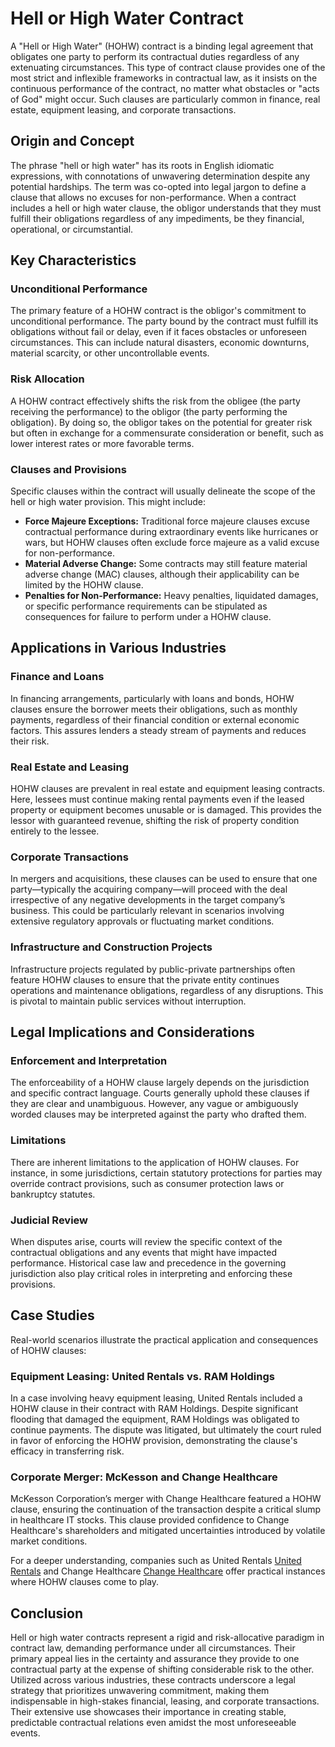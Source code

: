 # Hell or High Water Contract

A "Hell or High Water" (HOHW) contract is a binding legal agreement that obligates one party to perform its contractual duties regardless of any extenuating circumstances. This type of contract clause provides one of the most strict and inflexible frameworks in contractual law, as it insists on the continuous performance of the contract, no matter what obstacles or "acts of God" might occur. Such clauses are particularly common in finance, real estate, equipment leasing, and corporate transactions.

## Origin and Concept

The phrase "hell or high water" has its roots in English idiomatic expressions, with connotations of unwavering determination despite any potential hardships. The term was co-opted into legal jargon to define a clause that allows no excuses for non-performance. When a contract includes a hell or high water clause, the obligor understands that they must fulfill their obligations regardless of any impediments, be they financial, operational, or circumstantial.

## Key Characteristics

### Unconditional Performance

The primary feature of a HOHW contract is the obligor's commitment to unconditional performance. The party bound by the contract must fulfill its obligations without fail or delay, even if it faces obstacles or unforeseen circumstances. This can include natural disasters, economic downturns, material scarcity, or other uncontrollable events.

### Risk Allocation

A HOHW contract effectively shifts the risk from the obligee (the party receiving the performance) to the obligor (the party performing the obligation). By doing so, the obligor takes on the potential for greater risk but often in exchange for a commensurate consideration or benefit, such as lower interest rates or more favorable terms.

### Clauses and Provisions

Specific clauses within the contract will usually delineate the scope of the hell or high water provision. This might include:
- **Force Majeure Exceptions:** Traditional force majeure clauses excuse contractual performance during extraordinary events like hurricanes or wars, but HOHW clauses often exclude force majeure as a valid excuse for non-performance.
- **Material Adverse Change:** Some contracts may still feature material adverse change (MAC) clauses, although their applicability can be limited by the HOHW clause.
- **Penalties for Non-Performance:** Heavy penalties, liquidated damages, or specific performance requirements can be stipulated as consequences for failure to perform under a HOHW clause.

## Applications in Various Industries

### Finance and Loans

In financing arrangements, particularly with loans and bonds, HOHW clauses ensure the borrower meets their obligations, such as monthly payments, regardless of their financial condition or external economic factors. This assures lenders a steady stream of payments and reduces their risk.

### Real Estate and Leasing

HOHW clauses are prevalent in real estate and equipment leasing contracts. Here, lessees must continue making rental payments even if the leased property or equipment becomes unusable or is damaged. This provides the lessor with guaranteed revenue, shifting the risk of property condition entirely to the lessee.

### Corporate Transactions

In mergers and acquisitions, these clauses can be used to ensure that one party—typically the acquiring company—will proceed with the deal irrespective of any negative developments in the target company’s business. This could be particularly relevant in scenarios involving extensive regulatory approvals or fluctuating market conditions.

### Infrastructure and Construction Projects

Infrastructure projects regulated by public-private partnerships often feature HOHW clauses to ensure that the private entity continues operations and maintenance obligations, regardless of any disruptions. This is pivotal to maintain public services without interruption.

## Legal Implications and Considerations

### Enforcement and Interpretation

The enforceability of a HOHW clause largely depends on the jurisdiction and specific contract language. Courts generally uphold these clauses if they are clear and unambiguous. However, any vague or ambiguously worded clauses may be interpreted against the party who drafted them. 

### Limitations

There are inherent limitations to the application of HOHW clauses. For instance, in some jurisdictions, certain statutory protections for parties may override contract provisions, such as consumer protection laws or bankruptcy statutes.

### Judicial Review

When disputes arise, courts will review the specific context of the contractual obligations and any events that might have impacted performance. Historical case law and precedence in the governing jurisdiction also play critical roles in interpreting and enforcing these provisions.

## Case Studies

Real-world scenarios illustrate the practical application and consequences of HOHW clauses:

### Equipment Leasing: United Rentals vs. RAM Holdings 

In a case involving heavy equipment leasing, United Rentals included a HOHW clause in their contract with RAM Holdings. Despite significant flooding that damaged the equipment, RAM Holdings was obligated to continue payments. The dispute was litigated, but ultimately the court ruled in favor of enforcing the HOHW provision, demonstrating the clause's efficacy in transferring risk.

### Corporate Merger: McKesson and Change Healthcare

McKesson Corporation’s merger with Change Healthcare featured a HOHW clause, ensuring the continuation of the transaction despite a critical slump in healthcare IT stocks. This clause provided confidence to Change Healthcare's shareholders and mitigated uncertainties introduced by volatile market conditions.

For a deeper understanding, companies such as United Rentals [United Rentals](https://www.unitedrentals.com/) and Change Healthcare [Change Healthcare](https://www.changehealthcare.com/) offer practical instances where HOHW clauses come to play.

## Conclusion

Hell or high water contracts represent a rigid and risk-allocative paradigm in contract law, demanding performance under all circumstances. Their primary appeal lies in the certainty and assurance they provide to one contractual party at the expense of shifting considerable risk to the other. Utilized across various industries, these contracts underscore a legal strategy that prioritizes unwavering commitment, making them indispensable in high-stakes financial, leasing, and corporate transactions. Their extensive use showcases their importance in creating stable, predictable contractual relations even amidst the most unforeseeable events.
